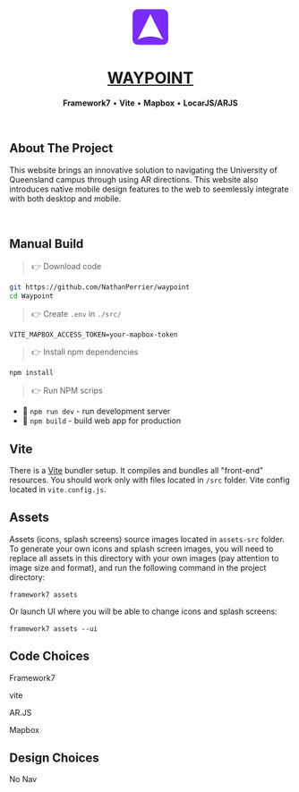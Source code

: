<div align="center">
    <a href="https://waypointuq.com">
        <img src="./public/icons/128x128.png" width="64" height="64" alt="Waypoint logo">
    </a>
    <h1>
        <a href="https://github.com/NathanPerrier/waypoint">
            WAYPOINT
        </a>
    </h1>
    <p>
        <strong>Framework7</strong> &bull; <strong>Vite</strong> &bull; <strong>Mapbox</strong> &bull; <strong>LocarJS/ARJS</strong>
    </p>     
</div>

<br />


## About The Project

This website brings an innovative solution to navigating the University of Queensland campus through using AR directions. This website also introduces native mobile design features to the web to seemlessly integrate with both desktop and mobile.

<br />

## Manual Build 

> 👉 Download code

```bash
git https://github.com/NathanPerrier/waypoint
cd Waypoint
```

> 👉 Create `.env` in `./src/`

```env
VITE_MAPBOX_ACCESS_TOKEN=your-mapbox-token
```

> 👉 Install npm dependencies

```bash
npm install
```

> 👉 Run NPM scrips

* 🔧 `npm run dev` - run development server
* 🔧 `npm build` - build web app for production

## Vite

There is a [Vite](https://vitejs.dev) bundler setup. It compiles and bundles all "front-end" resources. You should work only with files located in `/src` folder. Vite config located in `vite.config.js`.

## Assets

Assets (icons, splash screens) source images located in `assets-src` folder. To generate your own icons and splash screen images, you will need to replace all assets in this directory with your own images (pay attention to image size and format), and run the following command in the project directory:

```
framework7 assets
```

Or launch UI where you will be able to change icons and splash screens:

```
framework7 assets --ui
```

## Code Choices

Framework7

vite

AR.JS

Mapbox

## Design Choices

No Nav

